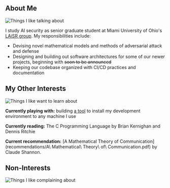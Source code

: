 ## About Me
![Things I like talking about](https://skillicons.dev/icons?i=py,pytorch,arch,neovim,bash,git)

I study AI security as senior graduate student at Miami University of Ohio's [LAiSR group](https://github.com/LAiSR-SK). My responsibilities include:
- Devising novel mathematical models and methods of adversarial attack and defense
- Designing and building out software architectures for some of our newer projects, beginning with ~~soon to be announced~~
- Keeping our codebase organized with CI/CD practices and documentation

## My Other Interests
![Things I like want to learn about](https://skillicons.dev/icons?i=docker,go,c,haskell,zig,nix)

**Currently playing with:** building [a tool](https://github.com/Ezuharad/.dotfiles) to install my development environment to any machine I use

**Currently reading:** The C Programming Language by Brian Kernighan and Dennis Ritchie

**Current recommendation:** [A Mathematical Theory of Communication](recommendations/A\ Mathematical\ Theory\ of\ Communication.pdf) by Claude Shannon.

## Non-Interests
![Things I like complaining about](https://skillicons.dev/icons?i=js,matlab,windows,azure,aws,googlecloud)
